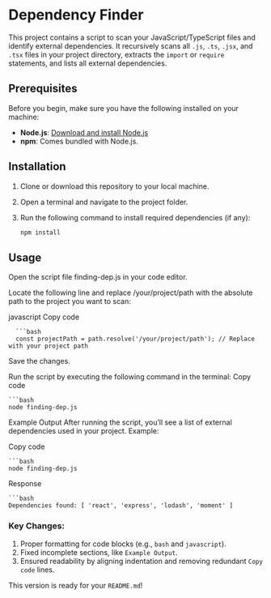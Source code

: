 # Dependency Finder

This project contains a script to scan your JavaScript/TypeScript files and identify external dependencies. It recursively scans all `.js`, `.ts`, `.jsx`, and `.tsx` files in your project directory, extracts the `import` or `require` statements, and lists all external dependencies.

## Prerequisites

Before you begin, make sure you have the following installed on your machine:

- **Node.js**: [Download and install Node.js](https://nodejs.org/)
- **npm**: Comes bundled with Node.js.

## Installation

1. Clone or download this repository to your local machine.
2. Open a terminal and navigate to the project folder.
3. Run the following command to install required dependencies (if any):

   ```bash
   npm install
## Usage
Open the script file finding-dep.js in your code editor.

Locate the following line and replace /your/project/path with the absolute path to the project you want to scan:

javascript
Copy code

      ```bash
      const projectPath = path.resolve('/your/project/path'); // Replace with your project path

Save the changes.

Run the script by executing the following command in the terminal:
Copy code

    ```bash
    node finding-dep.js
    
Example Output
After running the script, you’ll see a list of external dependencies used in your project. Example:

Copy code

    ```bash
    node finding-dep.js
    
Response

    ```bash
    Dependencies found: [ 'react', 'express', 'lodash', 'moment' ]


### Key Changes:
1. Proper formatting for code blocks (e.g., `bash` and `javascript`).
2. Fixed incomplete sections, like `Example Output`.
3. Ensured readability by aligning indentation and removing redundant `Copy code` lines.

This version is ready for your `README.md`!
